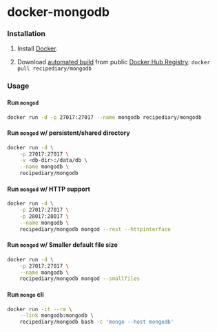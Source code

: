 docker-mongodb
==============

### Installation

1. Install [Docker](https://www.docker.com/).

2. Download [automated build](https://registry.hub.docker.com/u/recipediary/mongodb/) from public [Docker Hub Registry](https://registry.hub.docker.com/): `docker pull recipediary/mongodb`


### Usage

#### Run `mongod`
``` bash
docker run -d -p 27017:27017 --name mongodb recipediary/mongodb
```
#### Run `mongod` w/ persistent/shared directory
``` bash
docker run -d \
    -p 27017:27017 \
    -v <db-dir>:/data/db \
    --name mongodb \
    recipediary/mongodb
```
#### Run `mongod` w/ HTTP support
``` bash
docker run -d \
    -p 27017:27017 \
    -p 28017:28017 \
    --name mongodb \
    recipediary/mongodb mongod --rest --httpinterface
```
#### Run `mongod` w/ Smaller default file size
``` bash
docker run -d \
    -p 27017:27017 \
    --name mongodb \
    recipediary/mongodb mongod --smallfiles
```
#### Run `mongo` cli
``` bash
docker run -it --rm \
    --link mongodb:mongodb \
    recipediary/mongodb bash -c 'mongo --host mongodb'
```
